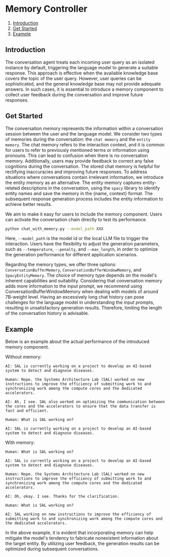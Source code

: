 Memory Controller
======
1. [Introduction](#introduction)
2. [Get Started](#get-started)
3. [Example](#example)

## Introduction

The conversation agent treats each incoming user query as an isolated instance by default, triggering the language model to generate a suitable response. This approach is effective when the available knowledge base covers the topic of the user query. However, user queries can be sophisticated, and the general knowledge base may not provide adequate answers. In such cases, it is essential to introduce a memory component to collect user feedback during the conversation and improve future responses.

## Get Started
The conversation memory represents the information within a conversation session between the user and the language model. We consider two types of memories during the conversation: the `chat memory` and the `entity memory`. The chat memory refers to the interaction context, and it is common for users to refer to previously mentioned terms or information using pronouns. This can lead to confusion when there is no conversation memory. Additionally, users may provide feedback to correct any false cognitions during the conversation. The stored chat memory is helpful for rectifying inaccuracies and improving future responses. To address situations where conversations contain irrelevant information, we introduce the entity memory as an alternative. The entity memory captures entity-related descriptions in the conversation, using the `spacy` library to identify entity names and save the memory in the {name, context} format. The subsequent response generation process includes the entity information to achieve better results.

We aim to make it easy for users to include the memory component. Users can activate the conversation chain directly to test its performance.
```bash
python chat_with_memory.py --model_path XXX
```

Here, `--model_path` is the model id or the local LLM file to trigger the interaction. Users have the flexibility to adjust the generation parameters, such as `--temperature`, `--penalty`, and `--max_length`, in order to optimize the generation performance for different application scenarios.

Regarding the memory types, we offer three options: `ConversationBufferMemory`, `ConversationBufferWindowMemory`, and `SpacyEntityMemory`. The choice of memory type depends on the model's inherent capabilities and suitability. Considering that conversation memory adds more information to the input prompt, we recommend using ConversationBufferWindowMemory when dealing with models of around 7B-weight level. Having an excessively long chat history can pose challenges for the language model in understanding the input prompts, resulting in unsatisfactory generation results. Therefore, limiting the length of the conversation history is advisable.

## Example
Below is an example about the actual performance of the introduced memory component.

Without memory:
```
AI: SAL is currently working on a project to develop an AI-based system to detect and diagnose diseases.​

Human: Nope. the Systems Architecture Lab (SAL) worked on new instructions to improve the efficiency of submitting work to and synchronizing work among the compute cores and the dedicated accelerators.​

AI: Ah, I see. SAL also worked on optimizing the communication between the cores and the accelerators to ensure that the data transfer is fast and efficient.​

Human: What is SAL working on?​

AI: SAL is currently working on a project to develop an AI-based system to detect and diagnose diseases.
```

With memory:
```
Human: What is SAL working on?​

AI: SAL is currently working on a project to develop an AI-based system to detect and diagnose diseases.​

Human: Nope. the Systems Architecture Lab (SAL) worked on new instructions to improve the efficiency of submitting work to and synchronizing work among the compute cores and the dedicated accelerators.​

AI: Oh, okay. I see. Thanks for the clarification.​

Human: What is SAL working on?​

AI: SAL working on new instructions to improve the efficiency of submitting work to and synchronizing work among the compute cores and the dedicated accelerators.
```

In the above example, it is evident that incorporating memory can help mitigate the model's tendency to fabricate nonexistent information about the target entity. By utilizing user feedback, the generation results can be optimized during subsequent conversations.

